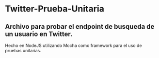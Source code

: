 # Twitter-Prueba-Unitaria

<h2>Archivo para probar el endpoint de busqueda de un usuario en Twitter.</h2>
Hecho en NodeJS utilizando Mocha como framework para el uso de pruebas unitarias. 
